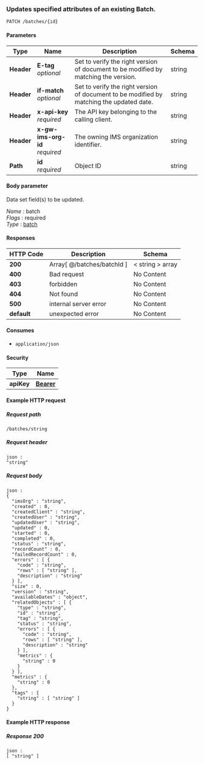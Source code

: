 
<a name="patch_batch_by_id"></a>
### Updates specified attributes of an existing Batch.
```
PATCH /batches/{id}
```


#### Parameters

|Type|Name|Description|Schema|
|---|---|---|---|
|**Header**|**E-tag**  <br>*optional*|Set to verify the right version of document to be modified by matching the version.|string|
|**Header**|**if-match**  <br>*optional*|Set to verify the right version of document to be modified by matching the updated date.|string|
|**Header**|**x-api-key**  <br>*required*|The API key belonging to the calling client.|string|
|**Header**|**x-gw-ims-org-id**  <br>*required*|The owning IMS organization identifier.|string|
|**Path**|**id**  <br>*required*|Object ID|string|


#### Body parameter
Data set field(s) to be updated.

*Name* : batch  
*Flags* : required  
*Type* : [batch](../definitions/batch.md#batch)


#### Responses

|HTTP Code|Description|Schema|
|---|---|---|
|**200**|Array[ @/batches/batchId ]|< string > array|
|**400**|Bad request|No Content|
|**403**|forbidden|No Content|
|**404**|Not found|No Content|
|**500**|internal server error|No Content|
|**default**|unexpected error|No Content|


#### Consumes

* `application/json`


#### Security

|Type|Name|
|---|---|
|**apiKey**|**[Bearer](security.md#bearer)**|


#### Example HTTP request

##### Request path
```
/batches/string
```


##### Request header
```
json :
"string"
```


##### Request body
```
json :
{
  "imsOrg" : "string",
  "created" : 0,
  "createdClient" : "string",
  "createdUser" : "string",
  "updatedUser" : "string",
  "updated" : 0,
  "started" : 0,
  "completed" : 0,
  "status" : "string",
  "recordCount" : 0,
  "failedRecordCount" : 0,
  "errors" : [ {
    "code" : "string",
    "rows" : [ "string" ],
    "description" : "string"
  } ],
  "size" : 0,
  "version" : "string",
  "availableDates" : "object",
  "relatedObjects" : [ {
    "type" : "string",
    "id" : "string",
    "tag" : "string",
    "status" : "string",
    "errors" : [ {
      "code" : "string",
      "rows" : [ "string" ],
      "description" : "string"
    } ],
    "metrics" : {
      "string" : 0
    }
  } ],
  "metrics" : {
    "string" : 0
  },
  "tags" : {
    "string" : [ "string" ]
  }
}
```


#### Example HTTP response

##### Response 200
```
json :
[ "string" ]
```



